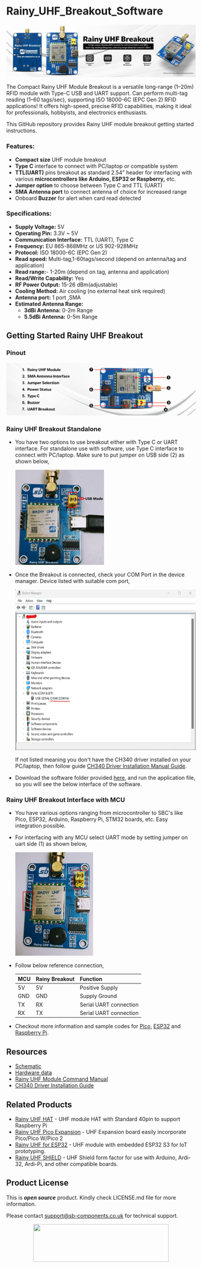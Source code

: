 # Rainy_UHF_Breakout_Software

<img src="https://github.com/sbcshop/Rainy_UHF_Breakout_Software/blob/main/images/Rainy_UHF_BreakoutBanner.jpg">

The Compact Rainy UHF Module Breakout is a versatile long-range (1–20m) RFID module with Type-C USB and UART support. Can perform multi-tag reading (1–60 tags/sec), supporting ISO 18000-6C (EPC Gen 2) RFID applications! It offers high-speed, precise RFID capabilities, making it ideal for professionals, hobbyists, and electronics enthusiasts.

This GitHub repository provides Rainy UHF module breakout getting started instructions.

### Features:
- **Compact size** UHF module breakout
- **Type C** interface to connect with PC/laptop or compatible system
- **TTL(UART)** pins breakout as standard 2.54” header for interfacing with various **microcontrollers like Arduino, ESP32 or Raspberry,** etc.
- **Jumper option** to choose between Type C and TTL (UART)
- **SMA Antenna port** to connect antenna of choice for increased range 
- Onboard **Buzzer** for alert when card read detected 

### Specifications:
- **Supply Voltage:** 5V
- **Operating Pin:** 3.3V ~ 5V
- **Communication Interface:** TTL (UART), Type C
- **Frequency:** EU 865-868MHz or US 902-928MHz
- **Protocol:** ISO 18000-6C (EPC Gen 2)
- **Read speed:** Multi-tag,1-60tags/second (depend on antenna/tag and application)
- **Read range:**- 1-20m (depend on tag, antenna and application)
- **Read/Write Capability:** Yes
- **RF Power Output:** 15-26 dBm(adjustable)
- **Cooling Method:** Air cooling (no external heat sink required)
- **Antenna port:** 1 port ,SMA
- **Estimated Antenna Range:** 
     - **3dBi Antenna:** 0-2m Range
     - **5.5dBi Antenna:** 0-5m Range

## Getting Started Rainy UHF Breakout
### Pinout 

<img src="https://github.com/sbcshop/Rainy_UHF_Breakout_Software/blob/main/images/Rainy_UHF_Breakout_pinout.jpg">

### Rainy UHF Breakout Standalone 

  - You have two options to use breakout either with Type C or UART interface. For standalone use with software, use Type C interface to connect with PC/laptop. Make sure to put jumper on USB side (2) as shown below,

    <img src="https://github.com/sbcshop/Rainy_UHF_Breakout_Software/blob/main/images/USB_mode.png" width="236" height="252"> 
    
  - Once the Breakout is connected, check your COM Port in the device manager. Device listed with suitable com port,
    
    <img src="https://github.com/sbcshop/NFC_Module/blob/main/images/device_manager_comport_view.png" width="584" height="425">

    If not listed meaning you don't have the CH340 driver installed on your PC/laptop, then follow guide [CH340 Driver Installation Manual Guide](https://github.com/sbcshop/NFC_Module/blob/main/documents/CH340%20Driver%20installation%20steps.pdf).
    
  - Download the software folder provided [here](https://github.com/sbcshop/Rainy_UHF_Breakout_Software/blob/main/Windows%20DEMO%20software.zip), and run the application file, so you will see the below interface of the software.
<!--
    <img src="" width="" height="">
    <img src="" width="" height="">
    <img src="" width="" height="">
    
  - Text here
    <img src="" width="" height="">
    <img src="" width="" height="">
    <img src="" width="" height="">
    
-->

### Rainy UHF Breakout Interface with MCU

  - You have various options ranging from microcontroller to SBC's like Pico, ESP32, Arduino, Raspberry Pi, STM32 boards, etc. Easy integration possible.
  - For interfacing with any MCU select UART mode by setting jumper on uart side (1) as shown below,

    <img src="https://github.com/sbcshop/Rainy_UHF_Breakout_Software/blob/main/images/UART_mode.png" width="207" height="274"> 

  - Follow below reference connection,

     |MCU | Rainy Breakout | Function |
     |---|---|---|
     |5V | 5V | Positive Supply |
     |GND | GND | Supply Ground |
     |TX | RX | Serial UART connection  |
     |RX | TX  | Serial UART connection |
    
  - Checkout more information and sample codes for [Pico](https://github.com/sbcshop/Rainy_UHF_Pico_Expansion_Software), [ESP32](https://github.com/sbcshop/Rainy_UHF_ESP32_Software) and [Raspberry Pi](https://github.com/sbcshop/Rainy_UHF_HAT_Software/).    

 ## Resources
  * [Schematic](https://github.com/sbcshop/Rainy_UHF_Breakout_Hardware/blob/main/Design%20Data/Rainy%20UHF%20Breakout%20SCH.PDF) 
  * [Hardware data](https://github.com/sbcshop/Rainy_UHF_Breakout_Hardware)
  * [Rainy UHF Module Command Manual](https://github.com/sbcshop/Rainy_UHF_Breakout_Software/blob/main/Document/Rainy%20UHF%20Module%20Command%20Manual.pdf)
  * [CH340 Driver Installation Guide](https://github.com/sbcshop/NFC_Module/blob/main/documents/CH340%20Driver%20installation%20steps.pdf)

## Related Products
   * [Rainy UHF HAT](https://shop.sb-components.co.uk/products/rainy-uhf-pi-hat-complete-kit) - UHF module HAT with Standard 40pin to support Raspberry Pi
   * [Rainy UHF Pico Expansion](https://shop.sb-components.co.uk/products/rainypi-uhf-based-on-pico-complete-kit) -  UHF Expansion board easily incorporate Pico/Pico W/Pico 2
   * [Rainy UHF for ESP32](https://shop.sb-components.co.uk/products/rainyfi-uhf-for-esp32-complete-board-kit) - UHF module with embedded ESP32 S3 for IoT prototyping.
   * [Rainy UHF SHIELD](https://shop.sb-components.co.uk/products/rainy-shield-for-arduino-board-complete-kit) - UHF Shield form factor for use with Arduino, Ardi-32, Ardi-Pi, and other compatible boards.  

## Product License

This is ***open source*** product. Kindly check LICENSE.md file for more information.

Please contact support@sb-components.co.uk for technical support.
<p align="center">
  <img width="360" height="100" src="https://cdn.shopify.com/s/files/1/1217/2104/files/Logo_sb_component_3.png?v=1666086771&width=300">
</p>


    
    


